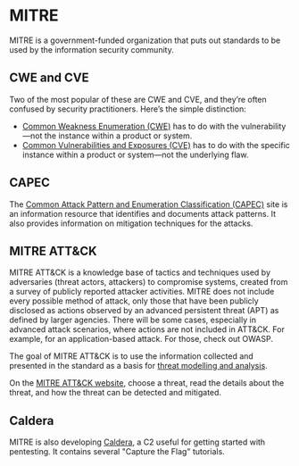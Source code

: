 # MITRE

MITRE is a government-funded organization that puts out standards to be used by the information security community.

## CWE and CVE

Two of the most popular of these are CWE and CVE, and they’re often confused by security practitioners. Here’s the simple distinction:

* [Common Weakness Enumeration (CWE)](https://cwe.mitre.org/) has to do with the vulnerability—not the instance within a product or system.
* [Common Vulnerabilities and Exposures (CVE)](https://www.cve.org/) has to do with the specific instance within a product or system—not the underlying flaw.

## CAPEC

The [Common Attack Pattern and Enumeration Classification (CAPEC)](https://capec.mitre.org/) site is an information
resource that identifies and documents attack patterns. It also provides information on mitigation techniques
for the attacks.

## MITRE ATT&CK

MITRE ATT&CK is a knowledge base of tactics and techniques used by adversaries (threat actors, attackers) to compromise
systems, created from a survey of publicly reported attacker activities. MITRE does not include every possible method
of attack, only those that have been publicly disclosed as actions observed by an advanced persistent threat (APT) as
defined by larger agencies. There will be some cases, especially in advanced attack scenarios, where
actions are not included in ATT&CK. For example, for an application-based attack. For those, check out
OWASP.

The goal of MITRE ATT&CK is to use the information collected and presented in the standard as a basis for
[threat modelling and analysis](green:index).

On the [MITRE ATT&CK website](https://attack.mitre.org/), choose a threat, read the details about the threat, and how
the threat can be detected and mitigated.

## Caldera

MITRE is also developing [Caldera](https://caldera.mitre.org/), a C2 useful for getting started with pentesting. It contains several "Capture the Flag" tutorials.
